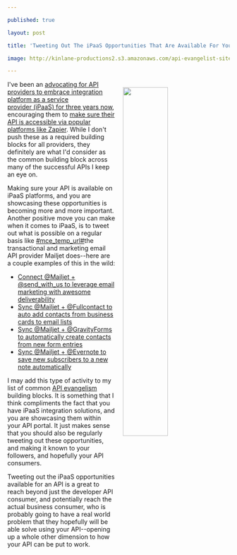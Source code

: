 ---
published: true
layout: post
title: 'Tweeting Out The iPaaS Opportunities That Are Available For Your API'
image: http://kinlane-productions2.s3.amazonaws.com/api-evangelist-site/blog/Mailjet_on_Twitter___Sync__Mailjet____Fullcontact_to_auto_add_contacts_from_business_cards_to_email_lists_https___t_co_6dBDnYUqGY__Zapier_https___t_co_tcuoooBMwg_.png
---

<p><a href="https://twitter.com/mailjet/statuses/763419900727754755"><img style="padding: 15px;" src="https://kinlane-productions2.s3.amazonaws.com/api-evangelist-site/blog/Mailjet_on_Twitter___Sync__Mailjet____Fullcontact_to_auto_add_contacts_from_business_cards_to_email_lists_https___t_co_6dBDnYUqGY__Zapier_https___t_co_tcuoooBMwg_.png" alt="" width="45%" align="right" /></a>
<p>I've been an&nbsp;<a href="http://apievangelist.com/2013/02/27/merging-api-automation-and-interoperability-into-api-reciprocity/">advocating for API providers to embrace integration platform as a service provider&nbsp;(iPaaS) for three years now</a>, encouraging them to&nbsp;<a href="http://apievangelist.com/2014/03/13/api-management-adding-reciprocity-building-blocks/">make sure their API is accessible via popular platforms like Zapier</a>. While I don't push these as a required building blocks for all providers, they definitely are what I'd consider as the common building block across many of the successful APIs I keep an eye on.
<p>Making sure your API is available on iPaaS platforms, and you are showcasing these opportunities is becoming more and more important. Another positive move you can make when it comes to&nbsp;iPaaS,&nbsp;is to tweet out what is possible on a regular basis like&nbsp;<a href="https://www.mailjet.com/">#mce_temp_url#</a>the transactional and marketing email API provider Mailjet does--here are a couple examples of this in the wild:
<ul>
<li><a href="https://twitter.com/mailjet/status/765944031188844544"><span>Connect </span>@Mailjet<span> + </span>@send_with_us<span> to leverage email marketing with awesome deliverability</span></a></li>
<li><a href="https://twitter.com/mailjet/statuses/763419900727754755"><span>Sync </span>@Mailjet<span> + </span>@Fullcontact<span> to auto add contacts from business cards to email lists</span></a>&nbsp;</li>
<li><a href="https://twitter.com/mailjet/statuses/763769704771121152"><span>Sync </span>@Mailjet<span> + </span>@GravityForms<span> to automatically create contacts from new form entries</span></a></li>
<li><a href="https://twitter.com/mailjet/statuses/763748582331707392"><span>Sync </span>@Mailjet<span> + </span>@Evernote<span> to save new subscribers to a new note automatically</span></a></li>
</ul>
<p>I may add this type of activity to my list of common <a href="http://evangelism.apievangelist.com">API evangelism</a> building blocks. It is something that I think compliments the fact that you have iPaaS integration solutions, and you are showcasing them within your API portal. It just makes sense that you should also be regularly tweeting out these opportunities, and making it known to your followers, and hopefully your API consumers.
<p>Tweeting out the iPaaS opportunities available for an API is a great to reach beyond just the developer API consumer, and potentially reach the actual business consumer, who is probably going to have a real world problem that they hopefully will be able solve using your API--opening up a whole other dimension to how your API can be put to work.
<ul>
</ul>

